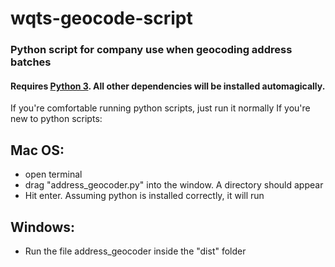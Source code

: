 # wqts-geocode-script
### Python script for company use when geocoding address batches 
#### Requires [Python 3](https://www.python.org/downloads/). All other dependencies will be installed automagically.
If you're comfortable running python scripts, just run it normally
If you're new to python scripts:
## Mac OS:
- open terminal
- drag "address_geocoder.py" into the window. A directory should appear
- Hit enter. Assuming python is installed correctly, it will run
## Windows:
- Run the file address_geocoder inside the "dist" folder
